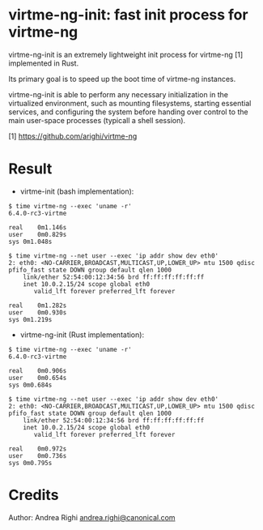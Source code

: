# virtme-ng-init: fast init process for virtme-ng

virtme-ng-init is an extremely lightweight init process for virtme-ng [1]
implemented in Rust.

Its primary goal is to speed up the boot time of virtme-ng instances.

virtme-ng-init is able to perform any necessary initialization in the
virtualized environment, such as mounting filesystems, starting essential
services, and configuring the system before handing over control to the main
user-space processes (typicall a shell session).

[1] https://github.com/arighi/virtme-ng

# Result

 - virtme-init (bash implementation):
```
$ time virtme-ng --exec 'uname -r'
6.4.0-rc3-virtme

real	0m1.146s
user	0m0.829s
sys	0m1.048s

$ time virtme-ng --net user --exec 'ip addr show dev eth0'
2: eth0: <NO-CARRIER,BROADCAST,MULTICAST,UP,LOWER_UP> mtu 1500 qdisc pfifo_fast state DOWN group default qlen 1000
    link/ether 52:54:00:12:34:56 brd ff:ff:ff:ff:ff:ff
    inet 10.0.2.15/24 scope global eth0
       valid_lft forever preferred_lft forever

real	0m1.282s
user	0m0.930s
sys	0m1.219s
```

 - virtme-ng-init (Rust implementation):
```
$ time virtme-ng --exec 'uname -r'
6.4.0-rc3-virtme

real	0m0.906s
user	0m0.654s
sys	0m0.684s

$ time virtme-ng --net user --exec 'ip addr show dev eth0'
2: eth0: <NO-CARRIER,BROADCAST,MULTICAST,UP,LOWER_UP> mtu 1500 qdisc pfifo_fast state DOWN group default qlen 1000
    link/ether 52:54:00:12:34:56 brd ff:ff:ff:ff:ff:ff
    inet 10.0.2.15/24 scope global eth0
       valid_lft forever preferred_lft forever

real	0m0.972s
user	0m0.736s
sys	0m0.795s
```

# Credits

Author: Andrea Righi <andrea.righi@canonical.com>
